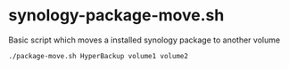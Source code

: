 # synology-package-move.sh

Basic script which moves a installed synology package to another volume

```
./package-move.sh HyperBackup volume1 volume2
```